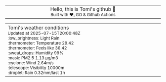 
<div align="center">
<table>
<tbody>
<td align="center">
<img width="2000" height="0"><br>
Hello, this is Tomi's github 👋<br>
<sup>Built with ❤️, GO & Github Actions</sup><br>
<img width="2000" height="0">
</td>
</tbody>
</table>
</div>
<table>
<tbody>
<td align="left">
<img width="2000" height="0"><br>
Tomi's weather conditions<br>
<sup>Updated at 2025-07-15T20:00:48Z</sup><br>
<sup>:low_brightness: Light Rain</sup><br>
<sup>:thermometer: Temperature 29.42 </sup><br>
<sup>:thermometer: Feels like 36.42</sup><br>
<sup>:sweat_drops: Humidity 99%</sup><br>
<sup>:mask: PM2.5 1.13 μg/m3</sup><br>
<sup>:cyclone: Wind 2.64m/s </sup><br>
<sup>:telescope: Visibility 10000m </sup><br>
<sup>:droplet: Rain 0.32mm/last 1h </sup><br>
<img width="2000" height="0">
</td>
<td align="left">
<img width="2000" height="0"><br>
<br>
<img width="2000" height="0">
</td>
</tbody>
</table>
</div>
    